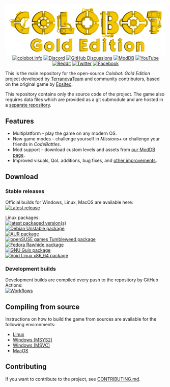 <img src="https://raw.githubusercontent.com/colobot/colobot-misc/master/logos/ColobotGE-logo.svg" align="center">

<div align="center">
  <a href="https://colobot.info/"><img src="https://img.shields.io/badge/colobot.info-F5C700.svg?logo=wordpress&logoColor=white" alt="colobot.info"></a>
  <a href="https://discord.gg/56Fm9kb"><img src="https://img.shields.io/badge/Discord-5865F2.svg?logo=discord&logoColor=white" alt="Discord"></a>
  <a href="https://github.com/colobot/colobot/discussions"><img src="https://img.shields.io/badge/Discussions-24292F.svg?logo=github" alt="GitHub Discussions"></a>
  <a href="https://www.moddb.com/games/colobot-gold-edition"><img src="https://img.shields.io/badge/ModDB-CC0000.svg?logo=modrinth&logoColor=white" alt="ModDB"></a>
  <a href="https://www.youtube.com/@Colobot"><img src="https://img.shields.io/badge/YouTube-EA3223.svg?logo=youtube" alt="YouTube"></a>
  <a href="https://www.reddit.com/r/Colobot"><img src="https://img.shields.io/badge/Reddit-FF4300.svg?logo=reddit&logoColor=white" alt="Reddit"></a>
  <a href="https://twitter.com/ColobotGame"><img src="https://img.shields.io/badge/Twitter-009EF7.svg?logo=twitter&logoColor=white" alt="Twitter"></a>
  <a href="https://www.facebook.com/colobotgame"><img src="https://img.shields.io/badge/Facebook-1877F2.svg?logo=facebook&logoColor=white" alt="Facebook"></a>
</div>

This is the main repository for the open-source _Colobot: Gold Edition_ project developed by [TerranovaTeam](https://github.com/orgs/colobot/people) and community contributors, based on the original game by [Epsitec](https://www.epsitec.ch).

This repository contains only the source code of the project. The game also requires data files which are provided as a git submodule and are hosted in a [separate repository](https://github.com/colobot/colobot-data).

## Features

- Multiplatform - play the game on any modern OS.
- New game modes - challenge yourself in _Missions+_ or challenge your friends in _CodeBattles_.
- Mod support - download custom levels and assets from [our ModDB page](https://www.moddb.com/games/colobot-gold-edition).
- Improved visuals, QoL additions, bug fixes, and [other improvements](https://colobot.info/category/news/updates).

## Download

### Stable releases

Official builds for Windows, Linux, MacOS are available here:\
[![Latest release](https://img.shields.io/github/v/release/colobot/colobot.svg?color=F5C700)](https://colobot.info/download-colobot-gold)

Linux packages:\
[![latest packaged version(s)](https://repology.org/badge/latest-versions/colobot.svg)](https://repology.org/project/colobot/versions)\
[![Debian Unstable package](https://repology.org/badge/version-for-repo/debian_unstable/colobot.svg)](http://packages.debian.org/sid/colobot)\
[![AUR package](https://repology.org/badge/version-for-repo/aur/colobot-gold.svg)](https://aur.archlinux.org/packages/colobot-gold)\
[![openSUSE games Tumbleweed package](https://repology.org/badge/version-for-repo/opensuse_games_tumbleweed/colobot.svg)](http://software.opensuse.org/download.html?project=games&package=colobot)\
[![Fedora Rawhide package](https://repology.org/badge/version-for-repo/fedora_rawhide/colobot.svg)](https://src.fedoraproject.org/rpms/colobot)\
[![GNU Guix package](https://repology.org/badge/version-for-repo/gnuguix/colobot.svg)](https://packages.guix.gnu.org/packages/colobot)\
[![Void Linux x86_64 package](https://repology.org/badge/version-for-repo/void_x86_64/colobot.svg)](https://github.com/void-linux/void-packages/tree/master/srcpkgs/colobot)

### Development builds

Development builds are compiled every push to the repository by GitHub Actions:\
[![Workflows](https://img.shields.io/github/last-commit/colobot/colobot/dev.svg)](https://github.com/colobot/colobot/actions)

## Compiling from source

Instructions on how to build the game from sources are available for the following environments:
- [Linux](https://github.com/colobot/colobot/blob/dev/INSTALL.md)
- [Windows (MSYS2)](https://github.com/colobot/colobot/blob/dev/INSTALL-MSYS2.md)
- [Windows (MSVC)](https://github.com/colobot/colobot/wiki/How-to-Build-Colobot%3A-Gold-Edition-Using-MSVC)
- [MacOS](https://github.com/colobot/colobot/blob/dev/INSTALL-MacOSX.md)

## Contributing

If you want to contribute to the project, see [CONTRIBUTING.md](CONTRIBUTING.md).
